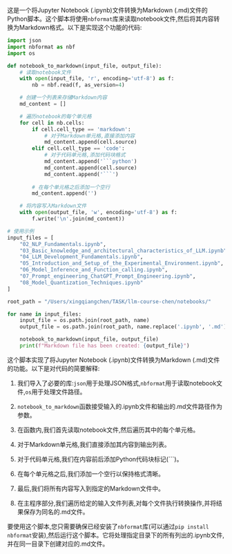 这是一个将Jupyter Notebook (.ipynb)文件转换为Markdown (.md)文件的Python脚本。这个脚本将使用`nbformat`库来读取notebook文件,然后将其内容转换为Markdown格式。以下是实现这个功能的代码:



```python
import json
import nbformat as nbf
import os

def notebook_to_markdown(input_file, output_file):
    # 读取notebook文件
    with open(input_file, 'r', encoding='utf-8') as f:
        nb = nbf.read(f, as_version=4)

    # 创建一个列表来存储Markdown内容
    md_content = []

    # 遍历notebook的每个单元格
    for cell in nb.cells:
        if cell.cell_type == 'markdown':
            # 对于Markdown单元格,直接添加内容
            md_content.append(cell.source)
        elif cell.cell_type == 'code':
            # 对于代码单元格,添加代码块格式
            md_content.append('```python')
            md_content.append(cell.source)
            md_content.append('```')
        
        # 在每个单元格之后添加一个空行
        md_content.append('')

    # 将内容写入Markdown文件
    with open(output_file, 'w', encoding='utf-8') as f:
        f.write('\n'.join(md_content))

# 使用示例
input_files = [
    "02_NLP_Fundamentals.ipynb",
    "03_Basic_knowledge_and_architectural_characteristics_of_LLM.ipynb",
    "04_LLM_Development_Fundamentals.ipynb",
    "05_Introduction_and_Setup_of_the_Experimental_Environment.ipynb",
    "06_Model_Inference_and_Function_calling.ipynb",
    "07_Prompt_engineering_ChatGPT_Prompt_Engineering.ipynb",
    "08_Model_Quantization_Techniques.ipynb"
]

root_path = "/Users/xingqiangchen/TASK/llm-course-chen/notebooks/"

for name in input_files:
    input_file = os.path.join(root_path, name)
    output_file = os.path.join(root_path, name.replace('.ipynb', '.md'))

    notebook_to_markdown(input_file, output_file)
    print(f"Markdown file has been created: {output_file}")

```

这个脚本实现了将Jupyter Notebook (.ipynb)文件转换为Markdown (.md)文件的功能。以下是对代码的简要解释:

1. 我们导入了必要的库:`json`用于处理JSON格式,`nbformat`用于读取notebook文件,`os`用于处理文件路径。

2. `notebook_to_markdown`函数接受输入的.ipynb文件和输出的.md文件路径作为参数。

3. 在函数内,我们首先读取notebook文件,然后遍历其中的每个单元格。

4. 对于Markdown单元格,我们直接添加其内容到输出列表。

5. 对于代码单元格,我们在内容前后添加Python代码块标记(```)。

6. 在每个单元格之后,我们添加一个空行以保持格式清晰。

7. 最后,我们将所有内容写入到指定的Markdown文件中。

8. 在主程序部分,我们遍历给定的输入文件列表,对每个文件执行转换操作,并将结果保存为同名的.md文件。

要使用这个脚本,您只需要确保已经安装了`nbformat`库(可以通过`pip install nbformat`安装),然后运行这个脚本。它将处理指定目录下的所有列出的.ipynb文件,并在同一目录下创建对应的.md文件。